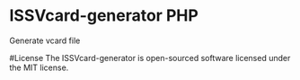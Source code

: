 # ISSVcard-generator PHP
Generate vcard file

#License
The ISSVcard-generator is open-sourced software licensed under the MIT license.
